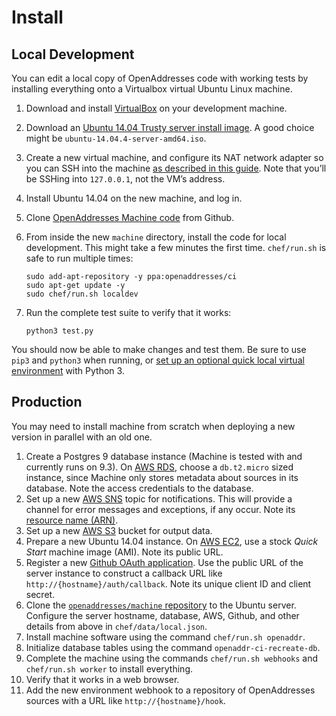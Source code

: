 Install
=======

Local Development
-----------------

You can edit a local copy of OpenAddresses code with working tests by installing everything onto a Virtualbox virtual Ubuntu Linux machine.

1.  Download and install [VirtualBox](https://www.virtualbox.org/wiki/Downloads) on your development machine.
2.  Download an [Ubuntu 14.04 Trusty server install image](http://releases.ubuntu.com/14.04/). A good choice might be `ubuntu-14.04.4-server-amd64.iso`.
3.  Create a new virtual machine, and configure its NAT network adapter so you can SSH into the machine [as described in this guide](http://stackoverflow.com/questions/5906441/how-to-ssh-to-a-virtualbox-guest-externally-through-a-host#10532299). Note that you’ll be SSHing into `127.0.0.1`, not the VM’s address.
4.  Install Ubuntu 14.04 on the new machine, and log in.
5.  Clone [OpenAddresses Machine code](https://github.com/openaddresses/machine) from Github.
6.  From inside the new `machine` directory, install the code for local development. This might take a few minutes the first time. `chef/run.sh` is safe to run multiple times:
    
        sudo add-apt-repository -y ppa:openaddresses/ci
        sudo apt-get update -y
        sudo chef/run.sh localdev
7.  Run the complete test suite to verify that it works:
    
        python3 test.py

You should now be able to make changes and test them. Be sure to use `pip3` and `python3` when running, or [set up an optional quick local virtual environment](http://docs.python-guide.org/en/latest/dev/virtualenvs/) with Python 3.

Production
----------

You may need to install machine from scratch when deploying a new version in parallel with an old one.

1.  Create a Postgres 9 database instance (Machine is tested with and currently runs on 9.3). On [AWS RDS](https://aws.amazon.com/rds/), choose a `db.t2.micro` sized instance, since Machine only stores metadata about sources in its database. Note the access credentials to the database.
2.  Set up a new [AWS SNS](https://aws.amazon.com/sns/) topic for notifications. This will provide a channel for error messages and exceptions, if any occur. Note its [resource name (ARN)](http://docs.aws.amazon.com/general/latest/gr/aws-arns-and-namespaces.html).
3.  Set up a new [AWS S3](https://aws.amazon.com/s3/) bucket for output data.
4.  Prepare a new Ubuntu 14.04 instance. On [AWS EC2](https://aws.amazon.com/ec2/), use a stock _Quick Start_ machine image (AMI). Note its public URL.
5.  Register a new [Github OAuth application](https://developer.github.com/v3/oauth/). Use the public URL of the server instance to construct a callback URL like `http://{hostname}/auth/callback`. Note its unique client ID and client secret.
6.  Clone the [`openaddresses/machine` repository](https://github.com/openaddresses/machine) to the Ubuntu server. Configure the server hostname, database, AWS, Github, and other details from above in `chef/data/local.json`.
7.  Install machine software using the command `chef/run.sh openaddr`.
8.  Initialize database tables using the command `openaddr-ci-recreate-db`.
9.  Complete the machine using the commands `chef/run.sh webhooks` and `chef/run.sh worker` to install everything.
10. Verify that it works in a web browser.
10. Add the new environment webhook to a repository of OpenAddresses sources with a URL like `http://{hostname}/hook`.
